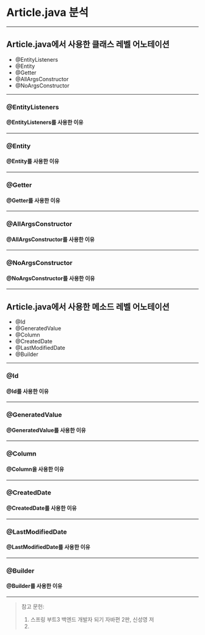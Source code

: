 # Article.java 분석

---

## Article.java에서 사용한 클래스 레벨 어노테이션

- @EntityListeners
- @Entity
- @Getter
- @AllArgsConstructor
- @NoArgsConstructor

---

### @EntityListeners
#### @EntityListeners를 사용한 이유

---

### @Entity
#### @Entity를 사용한 이유

---

### @Getter
#### @Getter를 사용한 이유

---

### @AllArgsConstructor
#### @AllArgsConstructor를 사용한 이유

---

### @NoArgsConstructor
#### @NoArgsConstructor를 사용한 이유

---

## Article.java에서 사용한 메소드 레벨 어노테이션

- @Id
- @GeneratedValue
- @Column
- @CreatedDate
- @LastModifiedDate
- @Builder
---
### @Id
#### @Id를 사용한 이유

---

### @GeneratedValue
#### @GeneratedValue를 사용한 이유

---

### @Column
#### @Column을 사용한 이유

---

### @CreatedDate
#### @CreatedDate를 사용한 이유

---

### @LastModifiedDate
#### @LastModifiedDate를 사용한 이유

---

### @Builder
#### @Builder를 사용한 이유

---

> 참고 문헌: 
> 1. 스프링 부트3 백엔드 개발자 되기 자바편 2판, 신성영 저 
> 2.